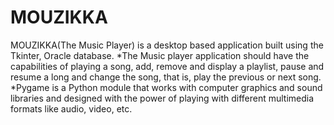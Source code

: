 # MOUZIKKA

MOUZIKKA(The Music Player)  is a desktop based application built using the Tkinter, Oracle database.
*The Music player application should have the capabilities of playing a song, add, remove and display a playlist, pause and resume a long and change the song, that is, play the previous or next song.
*Pygame is a Python module that works with computer graphics and sound libraries and designed with the power of playing with different multimedia formats like audio, video, etc.
